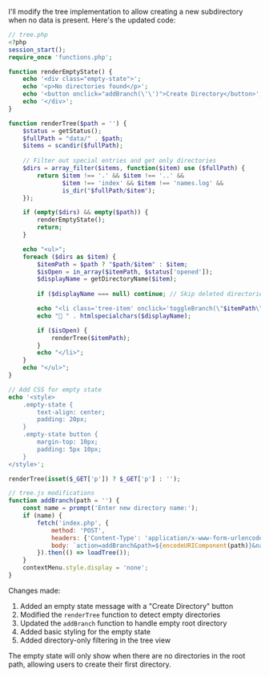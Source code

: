 I'll modify the tree implementation to allow creating a new subdirectory when no data is present. Here's the updated code:

```php
// tree.php
<?php
session_start();
require_once 'functions.php';

function renderEmptyState() {
    echo '<div class="empty-state">';
    echo '<p>No directories found</p>';
    echo '<button onclick="addBranch(\'\')">Create Directory</button>';
    echo '</div>';
}

function renderTree($path = '') {
    $status = getStatus();
    $fullPath = "data/" . $path;
    $items = scandir($fullPath);
    
    // Filter out special entries and get only directories
    $dirs = array_filter($items, function($item) use ($fullPath) {
        return $item !== '.' && $item !== '..' && 
               $item !== 'index' && $item !== 'names.log' && 
               is_dir("$fullPath/$item");
    });

    if (empty($dirs) && empty($path)) {
        renderEmptyState();
        return;
    }

    echo "<ul>";
    foreach ($dirs as $item) {
        $itemPath = $path ? "$path/$item" : $item;
        $isOpen = in_array($itemPath, $status['opened']);
        $displayName = getDirectoryName($item);
        
        if ($displayName === null) continue; // Skip deleted directories

        echo "<li class='tree-item' onclick='toggleBranch(\"$itemPath\")' oncontextmenu='showContextMenu(event, \"$itemPath\"); return false;'>";
        echo "📁 " . htmlspecialchars($displayName);

        if ($isOpen) {
            renderTree($itemPath);
        }
        echo "</li>";
    }
    echo "</ul>";
}

// Add CSS for empty state
echo '<style>
    .empty-state {
        text-align: center;
        padding: 20px;
    }
    .empty-state button {
        margin-top: 10px;
        padding: 5px 10px;
    }
</style>';

renderTree(isset($_GET['p']) ? $_GET['p'] : '');
```

```javascript
// tree.js modifications
function addBranch(path = '') {
    const name = prompt('Enter new directory name:');
    if (name) {
        fetch('index.php', {
            method: 'POST',
            headers: {'Content-Type': 'application/x-www-form-urlencoded'},
            body: `action=addBranch&path=${encodeURIComponent(path)}&name=${encodeURIComponent(name)}`
        }).then(() => loadTree());
    }
    contextMenu.style.display = 'none';
}
```

Changes made:

1. Added an empty state message with a "Create Directory" button
2. Modified the `renderTree` function to detect empty directories
3. Updated the `addBranch` function to handle empty root directory
4. Added basic styling for the empty state
5. Added directory-only filtering in the tree view

The empty state will only show when there are no directories in the root path, allowing users to create their first directory.